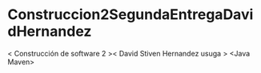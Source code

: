 # Construccion2SegundaEntregaDavidHernandez
&lt; Construcción de software 2 >&lt; David Stiven Hernandez usuga > &lt;Java Maven>
